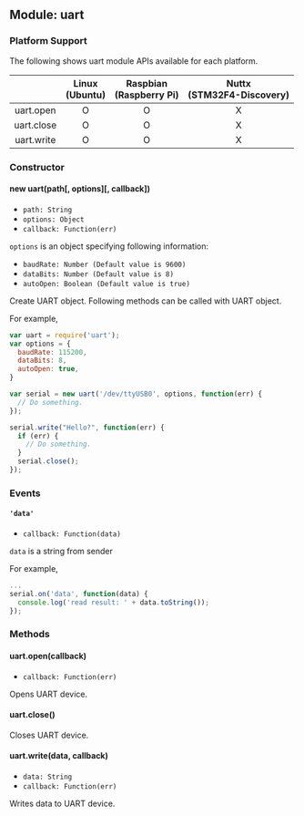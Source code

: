 ## Module: uart

### Platform Support

The following shows uart module APIs available for each platform.

|  | Linux<br/>(Ubuntu) | Raspbian<br/>(Raspberry Pi) | Nuttx<br/>(STM32F4-Discovery) |
| :---: | :---: | :---: | :---: |
| uart.open | O | O | X |
| uart.close | O | O | X |
| uart.write | O | O | X |

### Constructor

#### new uart(path[, options][, callback])
* `path: String`
* `options: Object`
* `callback: Function(err)`

`options` is an object specifying following information:
* `baudRate: Number (Default value is 9600)`
* `dataBits: Number (Default value is 8)`
* `autoOpen: Boolean (Default value is true)`

Create UART object. Following methods can be called with UART object.

For example,
```javascript
var uart = require('uart');
var options = {
  baudRate: 115200,
  dataBits: 8,
  autoOpen: true,
}

var serial = new uart('/dev/ttyUSB0', options, function(err) {
  // Do something.
});

serial.write("Hello?", function(err) {
  if (err) {
    // Do something.
  }
  serial.close();
});
```


### Events

#### `'data'`
* `callback: Function(data)`

 `data` is a string from sender

For example,
```javascript
...
serial.on('data', function(data) {
  console.log('read result: ' + data.toString());
});

```


### Methods

#### uart.open(callback)
* `callback: Function(err)`

Opens UART device.


#### uart.close()

Closes UART device.


#### uart.write(data, callback)
* `data: String`
* `callback: Function(err)`

Writes data to UART device.
